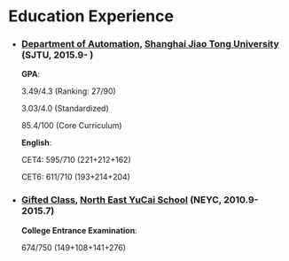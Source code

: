 # Education Experience

- ### [Department of Automation](http://automation.sjtu.edu.cn/), [Shanghai Jiao Tong University](https://www.sjtu.edu.cn/) (SJTU, 2015.9- )

    **GPA**:

    3.49/4.3 (Ranking: 27/90)

    3.03/4.0 (Standardized)

    85.4/100 (Core Curriculum)

    **English**:

    CET4: 595/710 (221+212+162)

    CET6: 611/710 (193+214+204)

- ### [Gifted Class](http://www.neyc.cn/Category_1410/Index.aspx), [North East YuCai School](http://www.neyc.cn/) (NEYC, 2010.9-2015.7)

    **College Entrance Examination**:

    674/750 (149+108+141+276)
